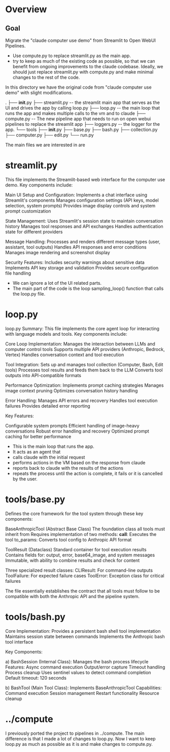 # Overview

## Goal

Migrate the "claude computer use demo" from Streamlit to Open WebUI Pipelines. 
- Use compute.py to replace streamlit.py as the main app.
- try to keep as much of the existing code as possible, so that we can benefit from ongoing improvements to the claude codebase. Ideally, we should just replace streamlit.py with compute.py and make minimal changes to the rest of the code.

In this directory we have the original code from "claude computer use demo" with slight modifications. 

.
├── __init__.py
├── streamlit.py -- the streamlit main app that serves as the UI and drives the app by calling loop.py
├── loop.py -- the main loop that runs the app and makes multiple calls to the vm and to claude
├── compute.py -- The new pipeline app that needs to run on open webui pipelines to replace the streamlit app
├── loggers.py -- the logger for the app. 
└── tools
    ├── __init__.py
    ├── base.py
    ├── bash.py
    ├── collection.py
    ├── computer.py
    ├── edit.py
    └── run.py


The main files we are interested in are

# streamlit.py 

This file implements the Streamlit-based web interface for the computer use demo. Key components include:

Main UI Setup and Configuration:
	Implements a chat interface using Streamlit's components
	Manages configuration settings (API keys, model selection, system prompts)
	Provides image display controls and system prompt customization

State Management:
	Uses Streamlit's session state to maintain conversation history
	Manages tool responses and API exchanges
	Handles authentication state for different providers

Message Handling:
	Processes and renders different message types (user, assistant, tool outputs)
	Handles API responses and error conditions
	Manages image rendering and screenshot display

Security Features:
	Includes security warnings about sensitive data
	Implements API key storage and validation
	Provides secure configuration file handling

- We can ignore a lot of the UI related parts.
- The main part of the code is the loop sampling_loop() function that calls the loop.py file.

# loop.py
loop.py Summary: This file implements the core agent loop for interacting with language models and tools. Key components include:

Core Loop Implementation:
	Manages the interaction between LLMs and computer control tools
	Supports multiple API providers (Anthropic, Bedrock, Vertex)
	Handles conversation context and tool execution

Tool Integration:
	Sets up and manages tool collection (Computer, Bash, Edit tools)
	Processes tool results and feeds them back to the LLM
	Converts tool outputs into API-compatible formats

Performance Optimization:
	Implements prompt caching strategies
	Manages image context pruning
	Optimizes conversation history handling

Error Handling:
	Manages API errors and recovery
	Handles tool execution failures
	Provides detailed error reporting

Key Features:

Configurable system prompts
Efficient handling of image-heavy conversations
Robust error handling and recovery
Optimized prompt caching for better performance

- This is the main loop that runs the app.
- It acts as an agent that
- calls claude with the initial request
- performs actions in the VM based on the response from claude
- reports back to claude with the results of the actions
- repeats the process until the action is complete, it fails or it is cancelled by the user.

# tools/base.py

Defines the core framework for the tool system through these key components:

BaseAnthropicTool (Abstract Base Class)
	The foundation class all tools must inherit from
	Requires implementation of two methods:
		__call__: Executes the tool
		to_params: Converts tool config to Anthropic API format

ToolResult (Dataclass)
	Standard container for tool execution results
	Contains fields for: output, error, base64_image, and system messages
	Immutable, with ability to combine results and check for content

Three specialized result classes:
	CLIResult: For command-line outputs
	ToolFailure: For expected failure cases
	ToolError: Exception class for critical failures

The file essentially establishes the contract that all tools must follow to be compatible with both the Anthropic API and the pipeline system.

# tools/bash.py

Core Implementation:
	Provides a persistent bash shell tool implementation
	Maintains session state between commands
	Implements the Anthropic bash tool interface

Key Components:

a) BashSession (Internal Class):
	Manages the bash process lifecycle
	Features:
		Async command execution
		Output/error capture
		Timeout handling
		Process cleanup
	Uses sentinel values to detect command completion
	Default timeout: 120 seconds

b) BashTool (Main Tool Class):
	Implements BaseAnthropicTool
	Capabilities:
		Command execution
		Session management
		Restart functionality
		Resource cleanup


# ../compute

I previously ported the project to pipelines in ../compute. The main difference is that I made a lot of changes to loop.py. Now I want to keep loop.py as much as possible as it is and make changes to compute.py.
